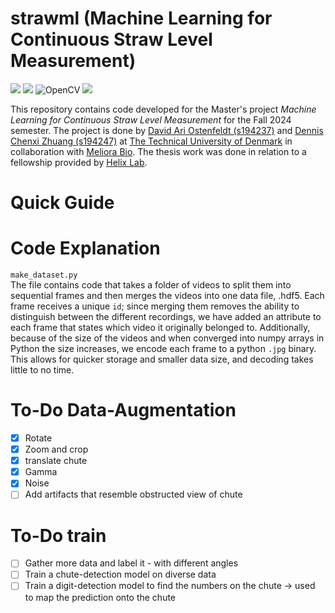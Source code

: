 # strawml (Machine Learning for Continuous Straw Level Measurement)
[<img src="https://img.shields.io/badge/Python-FFD43B?style=for-the-badge&logo=python&logoColor=blue">]()
[<img src="https://img.shields.io/badge/PyTorch-%23EE4C2C.svg?style=for-the-badge&logo=PyTorch&logoColor=white">]()
![OpenCV](https://img.shields.io/badge/opencv-%23white.svg?style=for-the-badge&logo=opencv&logoColor=white)
[<img src="https://img.shields.io/badge/Weights_&_Biases-FFBE00?style=for-the-badge&logo=WeightsAndBiases&logoColor=white">]()

This repository contains code developed for the Master's project _Machine Learning for Continuous Straw Level Measurement_ for the Fall 2024 semester. The project is done by [David Ari Ostenfeldt (s194237)](https://www.linkedin.com/in/david-ostenfeldt/) and [Dennis Chenxi Zhuang (s194247)](https://www.linkedin.com/in/dennis-chenxi-zhuang/) at [The Technical University of Denmark](https://www.dtu.dk/) in collaboration with [Meliora Bio](https://meliora-bio.com/). The thesis work was done in relation to a fellowship provided by [Helix Lab](https://helixlab.dk/).
# Quick Guide


# Code Explanation
`make_dataset.py`   
The file contains code that takes a folder of videos to split them into sequential frames and then merges the videos into one data file, .hdf5. Each frame receives a unique `id`; since merging them removes the ability to distinguish between the different recordings, we have added an attribute to each frame that states which video it originally belonged to. Additionally, because of the size of the videos and when converged into numpy arrays in Python the size increases, we encode each frame to a python `.jpg` binary. This allows for quicker storage and smaller data size, and decoding takes little to no time.


# To-Do Data-Augmentation
- [x] Rotate
- [x] Zoom and crop
- [x] translate chute
- [x] Gamma
- [x] Noise
- [ ] Add artifacts that resemble obstructed view of chute

# To-Do train
- [ ] Gather more data and label it - with different angles
- [ ] Train a chute-detection model on diverse data
- [ ] Train a digit-detection model to find the numbers on the chute -> used to map the prediction onto the chute
